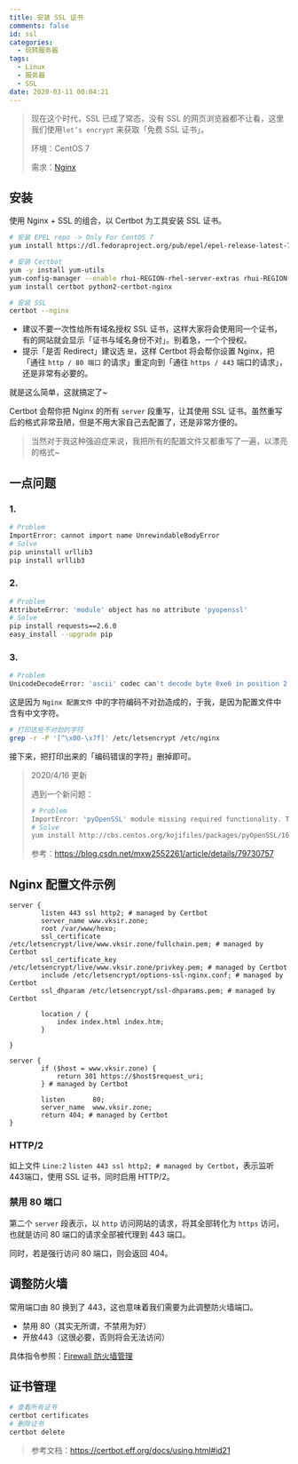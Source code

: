```yaml
---
title: 安装 SSL 证书
comments: false
id: ssl
categories:
  - 玩转服务器
tags:
  - Linux
  - 服务器
  - SSL
date: 2020-03-11 00:04:21
---
```


> 现在这个时代，SSL 已成了常态，没有 SSL 的网页浏览器都不让看，这里我们使用`let’s encrypt` 来获取「免费 SSL 证书」。
>
> 环境：CentOS 7
>
> 需求：[Nginx](https://www.vksir.zone/posts/nginx/)

<!-- more -->

## 安装

使用 Nginx + SSL 的组合，以 Certbot 为工具安装 SSL 证书。

```bash
# 安装 EPEL repo -> Only For CentOS 7
yum install https://dl.fedoraproject.org/pub/epel/epel-release-latest-7.noarch.rp

# 安装 Certbot
yum -y install yum-utils
yum-config-manager --enable rhui-REGION-rhel-server-extras rhui-REGION-rhel-server-optional
yum install certbot python2-certbot-nginx

# 安装 SSL
certbot --nginx
```

- 建议不要一次性给所有域名授权 SSL 证书，这样大家将会使用同一个证书，有的网站就会显示「证书与域名身份不对」。别着急，一个个授权。
- 提示「是否 Redirect」建议选 `是`，这样 Certbot 将会帮你设置 Nginx，把「通往 `http / 80 端口` 的请求」重定向到「通往 `https / 443` 端口的请求」，还是非常有必要的。

就是这么简单，这就搞定了~

Certbot 会帮你把 Nginx 的所有 `server` 段重写，让其使用 SSL 证书。虽然重写后的格式非常丑陋，但是不用大家自己去配置了，还是非常方便的。

> 当然对于我这种强迫症来说，我把所有的配置文件又都重写了一遍，以漂亮的格式~

## 一点问题

### 1.

```bash
# Problem
ImportError: cannot import name UnrewindableBodyError
# Solve
pip uninstall urllib3
pip install urllib3
```

### 2.

```bash
# Problem
AttributeError: 'module' object has no attribute 'pyopenssl'
# Solve
pip install requests==2.6.0
easy_install --upgrade pip
```

### 3.

```bash
# Problem
UnicodeDecodeError: 'ascii' codec can't decode byte 0xe6 in position 2: ordinal not in range(128)
```

这是因为 `Nginx 配置文件` 中的字符编码不对劲造成的，于我，是因为配置文件中含有中文字符。

```bash
# 打印这些不对劲的字符
grep -r -P '[^\x00-\x7f]' /etc/letsencrypt /etc/nginx
```

接下来，把打印出来的「编码错误的字符」删掉即可。

> 2020/4/16 更新
>
> 遇到一个新问题：
>
> ```sh
> # Problem
> ImportError: 'pyOpenSSL' module missing required functionality. Try upgrading to v0.14 or newer.
> # Solve
> yum install http://cbs.centos.org/kojifiles/packages/pyOpenSSL/16.2.0/3.el7/noarch/python2-pyOpenSSL-16.2.0-3.el7.noarch.rpm
> ```
>
> 参考：<u>https://blog.csdn.net/mxw2552261/article/details/79730757</u>

## Nginx 配置文件示例

```nginx
server {
        listen 443 ssl http2; # managed by Certbot
        server_name www.vksir.zone;
        root /var/www/hexo;
        ssl_certificate /etc/letsencrypt/live/www.vksir.zone/fullchain.pem; # managed by Certbot
        ssl_certificate_key /etc/letsencrypt/live/www.vksir.zone/privkey.pem; # managed by Certbot
        include /etc/letsencrypt/options-ssl-nginx.conf; # managed by Certbot
        ssl_dhparam /etc/letsencrypt/ssl-dhparams.pem; # managed by Certbot

        location / {
            index index.html index.htm;
        }

}

server {
        if ($host = www.vksir.zone) {
            return 301 https://$host$request_uri;
        } # managed by Certbot

        listen       80;
        server_name  www.vksir.zone;
        return 404; # managed by Certbot
}
```

### HTTP/2

如上文件 `Line:2` `listen 443 ssl http2; # managed by Certbot`，表示监听 443端口，使用 SSL 证书，同时启用 HTTP/2。

### 禁用 80 端口

第二个 `server` 段表示，以 `http` 访问网站的请求，将其全部转化为 `https` 访问，也就是访问 80 端口的请求全部被代理到 443 端口。

同时，若是强行访问 80 端口，则会返回 404。

## 调整防火墙

常用端口由 80 换到了 443，这也意味着我们需要为此调整防火墙端口。

- 禁用 80（其实无所谓，不禁用为好）
- 开放443（这很必要，否则将会无法访问）

具体指令参照：[Firewall 防火墙管理](https://www.vksir.zone/posts/ck7lsywxw0006z4jvcdpj1tag/)

## 证书管理

```sh
# 查看所有证书
certbot certificates
# 删除证书
certbot delete
```

> 参考文档：<u>https://certbot.eff.org/docs/using.html#id21</u>